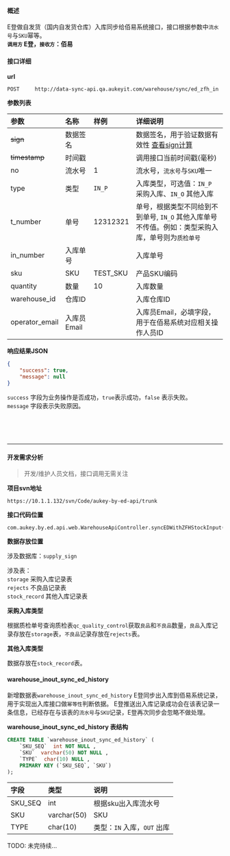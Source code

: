 #### 概述
E登做自发货（国内自发货仓库）入库同步给佰易系统接口，接口根据参数中`流水号`与`SKU`幂等。<br />
__`调用方` E登，`接收方`：佰易__

#### 接口详细

__url__

```text
POST     http://data-sync-api.qa.aukeyit.com/warehouse/sync/ed_zfh_in
```

__参数列表__

| 参数            | 名称        | 样例     | 详细说明                                                                                 |
|:---------------|:-----------|:---------|:----------------------------------------------------------------------------------------|
| ~~sign~~       | 数据签名    |          | 数据签名，用于验证数据有效性 [查看sign计算](/modules/data-init/sign_build)                  |
| ~~timestamp~~  | 时间戳      |          | 调用接口当前时间戳(毫秒)                                                                   |
| no             | 流水号      | 1        | 流水号，`流水号`与`SKU`唯一                                                               |
| type           | 类型        | `IN_P`   | 入库类型，可选值：`IN_P` 采购入库、`IN_O` 其他入库                                          |
| t_number       | 单号        | 12312321 | 单号，根据类型不同给到不到单号, `IN_O` 其他入库单号不传值。例如：类型采购入库，单号则为`质检单号`  |
| in_number      | 入库单号    |          | 入库单号                                                                                 |
| sku            | SKU        | TEST_SKU | 产品SKU编码                                                                              |
| quantity       | 数量        | 10       | 入库数量                                                                                 |
| warehouse_id   | 仓库ID      |          | 入库仓库ID                                                                               |
| operator_email | 入库员Email |          | 入库员Email，必填字段，用于在佰易系统对应相关操作人员ID                                       |


__响应结果JSON__

```json
{
    "success": true,
    "message": null
}
```
`success` 字段为业务操作是否成功，`true`表示成功，`false` 表示失败。 <br />
`message` 字段表示失败原因。

<br /><br /><br />

---

#### 开发需求分析
> 开发/维护人员文档，接口调用无需关注

__项目svn地址__
```text
https://10.1.1.132/svn/Code/aukey-by-ed-api/trunk
```

__接口代码位置__
```text
com.aukey.by.ed.api.web.WarehouseApiController.syncEDWithZFHStockInput(request)
```


__数据存放位置__

涉及数据库：`supply_sign`<br/>

涉及表：<br/>
`storage`   采购入库记录表 <br/>
`rejects`  不良品记录表   <br/>
`stock_record` 其他入库记录表 <br/>

__采购入库类型__

根据质检单号查询质检表`qc_quality_control`获取`良品`和`不良品`数量，`良品`入库记录存放在`storage`表，`不良品`记录存放在`rejects`表。 <br />

__其他入库类型__

数据存放在`stock_record`表。


#### warehouse_inout_sync_ed_history
新增数据表`warehouse_inout_sync_ed_history` E登同步出入库到佰易系统记录，用于实现出入库接口做`幂等性`判断依据。
E登推送出入库记录成功会在该表记录一条信息，已经存在与该表的`流水号`与`SKU`记录，E登再次同步会忽略不做处理。

__warehouse_inout_sync_ed_history 表结构__
```sql
CREATE TABLE `warehouse_inout_sync_ed_history` (
    `SKU_SEQ`  int NOT NULL ,
    `SKU`  varchar(50) NOT NULL ,
    `TYPE`  char(10) NULL ,
    PRIMARY KEY (`SKU_SEQ`, `SKU`)
);
```

| 字段     | 类型         | 说明                       |
|:--------|:------------|:--------------------------|
| SKU_SEQ | int         | 根据sku出入库流水号         |
| SKU     | varchar(50) | SKU                       |
| TYPE    | char(10)    | 类型：`IN` 入库，`OUT` 出库 |

TODO: 未完待续...